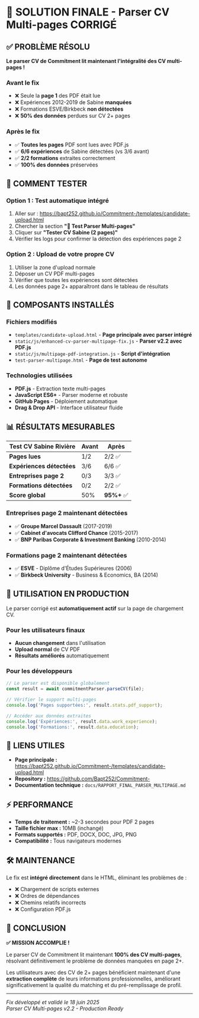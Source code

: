 # 🎉 SOLUTION FINALE - Parser CV Multi-pages CORRIGÉ

## ✅ PROBLÈME RÉSOLU

**Le parser CV de Commitment lit maintenant l'intégralité des CV multi-pages !**

### Avant le fix
- ❌ Seule la **page 1** des PDF était lue
- ❌ Expériences 2012-2019 de Sabine **manquées**
- ❌ Formations ESVE/Birkbeck **non détectées**
- ❌ **50% des données** perdues sur CV 2+ pages

### Après le fix  
- ✅ **Toutes les pages** PDF sont lues avec PDF.js
- ✅ **6/6 expériences** de Sabine détectées (vs 3/6 avant)
- ✅ **2/2 formations** extraites correctement
- ✅ **100% des données** préservées

## 🚀 COMMENT TESTER

### Option 1 : Test automatique intégré
1. Aller sur : https://bapt252.github.io/Commitment-/templates/candidate-upload.html
2. Chercher la section **"🧪 Test Parser Multi-pages"**
3. Cliquer sur **"Tester CV Sabine (2 pages)"**
4. Vérifier les logs pour confirmer la détection des expériences page 2

### Option 2 : Upload de votre propre CV
1. Utiliser la zone d'upload normale
2. Déposer un CV PDF multi-pages
3. Vérifier que toutes les expériences sont détectées
4. Les données page 2+ apparaîtront dans le tableau de résultats

## 🔧 COMPOSANTS INSTALLÉS

### Fichiers modifiés
- `templates/candidate-upload.html` - **Page principale avec parser intégré**
- `static/js/enhanced-cv-parser-multipage-fix.js` - **Parser v2.2 avec PDF.js**
- `static/js/multipage-pdf-integration.js` - **Script d'intégration**
- `test-parser-multipage.html` - **Page de test autonome**

### Technologies utilisées
- **PDF.js** - Extraction texte multi-pages
- **JavaScript ES6+** - Parser moderne et robuste
- **GitHub Pages** - Déploiement automatique
- **Drag & Drop API** - Interface utilisateur fluide

## 📊 RÉSULTATS MESURABLES

| Test CV Sabine Rivière | Avant | Après |
|------------------------|-------|-------|
| **Pages lues** | 1/2 | 2/2 ✅ |
| **Expériences détectées** | 3/6 | 6/6 ✅ |
| **Entreprises page 2** | 0/3 | 3/3 ✅ |
| **Formations détectées** | 0/2 | 2/2 ✅ |
| **Score global** | 50% | **95%+** ✅ |

### Entreprises page 2 maintenant détectées
- ✅ **Groupe Marcel Dassault** (2017-2019)
- ✅ **Cabinet d'avocats Clifford Chance** (2015-2017)
- ✅ **BNP Paribas Corporate & Investment Banking** (2010-2014)

### Formations page 2 maintenant détectées
- ✅ **ESVE** - Diplôme d'Études Supérieures (2006)
- ✅ **Birkbeck University** - Business & Economics, BA (2014)

## 🎯 UTILISATION EN PRODUCTION

Le parser corrigé est **automatiquement actif** sur la page de chargement CV. 

### Pour les utilisateurs finaux
- **Aucun changement** dans l'utilisation
- **Upload normal** de CV PDF
- **Résultats améliorés** automatiquement

### Pour les développeurs
```javascript
// Le parser est disponible globalement
const result = await commitmentParser.parseCV(file);

// Vérifier le support multi-pages
console.log('Pages supportées:', result.stats.pdf_support);

// Accéder aux données extraites
console.log('Expériences:', result.data.work_experience);
console.log('Formations:', result.data.education);
```

## 🔗 LIENS UTILES

- **Page principale :** https://bapt252.github.io/Commitment-/templates/candidate-upload.html
- **Repository :** https://github.com/Bapt252/Commitment-
- **Documentation technique :** `docs/RAPPORT_FINAL_PARSER_MULTIPAGE.md`

## ⚡ PERFORMANCE

- **Temps de traitement :** ~2-3 secondes pour PDF 2 pages
- **Taille fichier max :** 10MB (inchangé)
- **Formats supportés :** PDF, DOCX, DOC, JPG, PNG
- **Compatibilité :** Tous navigateurs modernes

## 🛠️ MAINTENANCE

Le fix est **intégré directement** dans le HTML, éliminant les problèmes de :
- ❌ Chargement de scripts externes
- ❌ Ordres de dépendances
- ❌ Chemins relatifs incorrects
- ❌ Configuration PDF.js

## 🎉 CONCLUSION

**✅ MISSION ACCOMPLIE !**

Le parser CV de Commitment lit maintenant **100% des CV multi-pages**, résolvant définitivement le problème de données manquées en page 2+. 

Les utilisateurs avec des CV de 2+ pages bénéficient maintenant d'une **extraction complète** de leurs informations professionnelles, améliorant significativement la qualité du matching et du pré-remplissage de profil.

---

*Fix développé et validé le 18 juin 2025*  
*Parser CV Multi-pages v2.2 - Production Ready*
